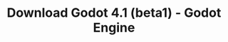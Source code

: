 ---
# Generated by /scripts/js/download_archive_generator !!! do not edit by hand !!!
title: 'Download Godot 4.1 (beta1) - Godot Engine'
type: 'download/archive'
name: '4.1'
flavor: 'beta1'
release_date: '2023-06-08T03:00:00-00:00'
release_notes: '/article/dev-snapshot-godot-4-1-beta-1/'
links:
  android.apk:
    name: 'android.apk'
    title: 'Android'
    caption: 'Universal APK (ARM64 + ARMv7 + x86_64 + x86)'
    tags:
      - 'APK download'
      - 'ARM64/v7'
      - 'x86 (64 & 32 bit)'
    hosts:
      github_builds:
        regular: 'https://github.com/godotengine/godot-builds/releases/download/4.1-beta1/Godot_v4.1-beta1_android_editor.apk'
        mono: '#'
      github:
        regular: 'https://github.com/godotengine/godot/releases/download/4.1-beta1/Godot_v4.1-beta1_android_editor.apk'
        mono: '#'
  linux.64:
    name: 'linux.64'
    title: 'Linux'
    caption: 'Standard (x86_64)'
    tags:
      - '64 bit'
    hosts:
      github_builds:
        regular: 'https://github.com/godotengine/godot-builds/releases/download/4.1-beta1/Godot_v4.1-beta1_linux.x86_64.zip'
        mono: 'https://github.com/godotengine/godot-builds/releases/download/4.1-beta1/Godot_v4.1-beta1_mono_linux_x86_64.zip'
      github:
        regular: 'https://github.com/godotengine/godot/releases/download/4.1-beta1/Godot_v4.1-beta1_linux.x86_64.zip'
        mono: 'https://github.com/godotengine/godot/releases/download/4.1-beta1/Godot_v4.1-beta1_mono_linux_x86_64.zip'
  macos.universal:
    name: 'macos.universal'
    title: 'macOS'
    caption: 'Universal (x86_64 + Apple Silicon)'
    tags:
      - 'Intel/Apple Silicon'
      - '64 bit'
    hosts:
      github_builds:
        regular: 'https://github.com/godotengine/godot-builds/releases/download/4.1-beta1/Godot_v4.1-beta1_macos.universal.zip'
        mono: 'https://github.com/godotengine/godot-builds/releases/download/4.1-beta1/Godot_v4.1-beta1_mono_macos.universal.zip'
      github:
        regular: 'https://github.com/godotengine/godot/releases/download/4.1-beta1/Godot_v4.1-beta1_macos.universal.zip'
        mono: 'https://github.com/godotengine/godot/releases/download/4.1-beta1/Godot_v4.1-beta1_mono_macos.universal.zip'
  windows.64:
    name: 'windows.64'
    title: 'Windows'
    caption: 'Standard (x86_64)'
    tags:
      - '64 bit'
    hosts:
      github_builds:
        regular: 'https://github.com/godotengine/godot-builds/releases/download/4.1-beta1/Godot_v4.1-beta1_win64.exe.zip'
        mono: 'https://github.com/godotengine/godot-builds/releases/download/4.1-beta1/Godot_v4.1-beta1_mono_win64.zip'
      github:
        regular: 'https://github.com/godotengine/godot/releases/download/4.1-beta1/Godot_v4.1-beta1_win64.exe.zip'
        mono: 'https://github.com/godotengine/godot/releases/download/4.1-beta1/Godot_v4.1-beta1_mono_win64.zip'
  web:
    name: 'web'
    title: 'Web editor'
    caption: ''
    tags:
      - 'Self-hosted'
      - 'Cross-platform'
    hosts:
      github_builds:
        regular: 'https://github.com/godotengine/godot-builds/releases/download/4.1-beta1/Godot_v4.1-beta1_web_editor.zip'
        mono: '#'
      github:
        regular: 'https://github.com/godotengine/godot/releases/download/4.1-beta1/Godot_v4.1-beta1_web_editor.zip'
        mono: '#'
  linux.arm64:
    name: 'linux.arm64'
    title: 'Linux'
    caption: 'Standard (ARM64)'
    tags:
      - 'ARM64'
      - '64 bit'
    hosts:
      github_builds:
        regular: 'https://github.com/godotengine/godot-builds/releases/download/4.1-beta1/Godot_v4.1-beta1_linux.arm64.zip'
        mono: 'https://github.com/godotengine/godot-builds/releases/download/4.1-beta1/Godot_v4.1-beta1_mono_linux_arm64.zip'
      github:
        regular: 'https://github.com/godotengine/godot/releases/download/4.1-beta1/Godot_v4.1-beta1_linux.arm64.zip'
        mono: 'https://github.com/godotengine/godot/releases/download/4.1-beta1/Godot_v4.1-beta1_mono_linux_arm64.zip'
  linux.32:
    name: 'linux.32'
    title: 'Linux'
    caption: 'Standard (x86)'
    tags:
      - '32 bit'
    hosts:
      github_builds:
        regular: 'https://github.com/godotengine/godot-builds/releases/download/4.1-beta1/Godot_v4.1-beta1_linux.x86_32.zip'
        mono: 'https://github.com/godotengine/godot-builds/releases/download/4.1-beta1/Godot_v4.1-beta1_mono_linux_x86_32.zip'
      github:
        regular: 'https://github.com/godotengine/godot/releases/download/4.1-beta1/Godot_v4.1-beta1_linux.x86_32.zip'
        mono: 'https://github.com/godotengine/godot/releases/download/4.1-beta1/Godot_v4.1-beta1_mono_linux_x86_32.zip'
  linux.arm32:
    name: 'linux.arm32'
    title: 'Linux'
    caption: 'Standard (ARM32)'
    tags:
      - 'ARM32'
      - '32 bit'
    hosts:
      github_builds:
        regular: 'https://github.com/godotengine/godot-builds/releases/download/4.1-beta1/Godot_v4.1-beta1_linux.arm32.zip'
        mono: 'https://github.com/godotengine/godot-builds/releases/download/4.1-beta1/Godot_v4.1-beta1_mono_linux_arm32.zip'
      github:
        regular: 'https://github.com/godotengine/godot/releases/download/4.1-beta1/Godot_v4.1-beta1_linux.arm32.zip'
        mono: 'https://github.com/godotengine/godot/releases/download/4.1-beta1/Godot_v4.1-beta1_mono_linux_arm32.zip'
  windows.32:
    name: 'windows.32'
    title: 'Windows'
    caption: 'Standard (x86)'
    tags:
      - '32 bit'
    hosts:
      github_builds:
        regular: 'https://github.com/godotengine/godot-builds/releases/download/4.1-beta1/Godot_v4.1-beta1_win32.exe.zip'
        mono: 'https://github.com/godotengine/godot-builds/releases/download/4.1-beta1/Godot_v4.1-beta1_mono_win32.zip'
      github:
        regular: 'https://github.com/godotengine/godot/releases/download/4.1-beta1/Godot_v4.1-beta1_win32.exe.zip'
        mono: 'https://github.com/godotengine/godot/releases/download/4.1-beta1/Godot_v4.1-beta1_mono_win32.zip'
  aar_library:
    name: 'aar_library'
    title: 'AAR library'
    caption: ''
    tags:
      - 'Android plugins'
      - 'Java'
      - 'Kotlin'
    hosts:
      github_builds:
        regular: 'https://github.com/godotengine/godot-builds/releases/download/4.1-beta1/godot-lib.4.1.beta1.template_release.aar'
        mono: '#'
      github:
        regular: 'https://github.com/godotengine/godot/releases/download/4.1-beta1/godot-lib.4.1.beta1.template_release.aar'
        mono: '#'
  templates:
    name: 'templates'
    title: 'Export templates'
    caption: ''
    tags:
      - 'Used to export your games to all supported platforms'
    hosts:
      github_builds:
        regular: 'https://github.com/godotengine/godot-builds/releases/download/4.1-beta1/Godot_v4.1-beta1_export_templates.tpz'
        mono: 'https://github.com/godotengine/godot-builds/releases/download/4.1-beta1/Godot_v4.1-beta1_mono_export_templates.tpz'
      github:
        regular: 'https://github.com/godotengine/godot/releases/download/4.1-beta1/Godot_v4.1-beta1_export_templates.tpz'
        mono: 'https://github.com/godotengine/godot/releases/download/4.1-beta1/Godot_v4.1-beta1_mono_export_templates.tpz'
primaryPlatforms:
  - 'android.apk'
  - 'linux.64'
  - 'macos.universal'
  - 'windows.64'
  - 'web'
  - 'templates'
---